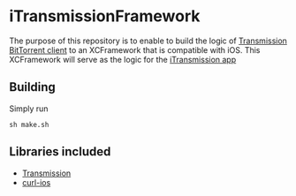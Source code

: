 # iTransmissionFramework

The purpose of this repository is to enable to build the logic of [Transmission BitTorrent client](https://github.com/transmission/transmission) to an XCFramework that is compatible with iOS.
This XCFramework will serve as the logic for the [iTransmission app](https://github.com/alexsvitlov/iTransmission)

## Building

Simply run 

```
sh make.sh
```

## Libraries included

- [Transmission](https://github.com/transmission/transmission)
- [curl-ios](https://github.com/tls-inspector/curl-ios)